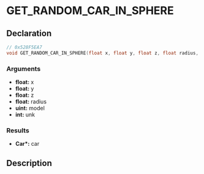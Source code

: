 # GET_RANDOM_CAR_IN_SPHERE

## Declaration
```cpp
// 0x528F5EA7
void GET_RANDOM_CAR_IN_SPHERE(float x, float y, float z, float radius, uint model, int unk, Car* car);
```

### Arguments
- **float:** x
- **float:** y
- **float:** z
- **float:** radius
- **uint:** model
- **int:** unk

### Results
- **Car\*:** car

## Description
